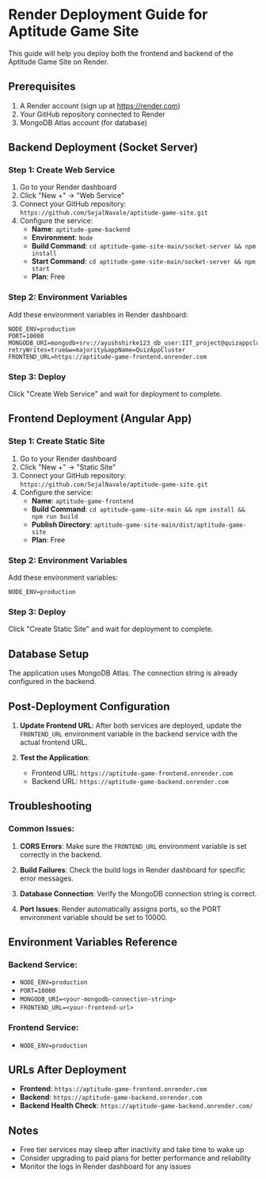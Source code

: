 # Render Deployment Guide for Aptitude Game Site

This guide will help you deploy both the frontend and backend of the Aptitude Game Site on Render.

## Prerequisites

1. A Render account (sign up at https://render.com)
2. Your GitHub repository connected to Render
3. MongoDB Atlas account (for database)

## Backend Deployment (Socket Server)

### Step 1: Create Web Service

1. Go to your Render dashboard
2. Click "New +" → "Web Service"
3. Connect your GitHub repository: `https://github.com/SejalNavale/aptitude-game-site.git`
4. Configure the service:
   - **Name**: `aptitude-game-backend`
   - **Environment**: `Node`
   - **Build Command**: `cd aptitude-game-site-main/socket-server && npm install`
   - **Start Command**: `cd aptitude-game-site-main/socket-server && npm start`
   - **Plan**: Free

### Step 2: Environment Variables

Add these environment variables in Render dashboard:

```
NODE_ENV=production
PORT=10000
MONGODB_URI=mongodb+srv://ayushshirke123_db_user:IIT_project@quizappcluster.hnwrp1w.mongodb.net/IIT_project?retryWrites=true&w=majority&appName=QuizAppCluster
FRONTEND_URL=https://aptitude-game-frontend.onrender.com
```

### Step 3: Deploy

Click "Create Web Service" and wait for deployment to complete.

## Frontend Deployment (Angular App)

### Step 1: Create Static Site

1. Go to your Render dashboard
2. Click "New +" → "Static Site"
3. Connect your GitHub repository: `https://github.com/SejalNavale/aptitude-game-site.git`
4. Configure the service:
   - **Name**: `aptitude-game-frontend`
   - **Build Command**: `cd aptitude-game-site-main && npm install && npm run build`
   - **Publish Directory**: `aptitude-game-site-main/dist/aptitude-game-site`
   - **Plan**: Free

### Step 2: Environment Variables

Add these environment variables:

```
NODE_ENV=production
```

### Step 3: Deploy

Click "Create Static Site" and wait for deployment to complete.

## Database Setup

The application uses MongoDB Atlas. The connection string is already configured in the backend.

## Post-Deployment Configuration

1. **Update Frontend URL**: After both services are deployed, update the `FRONTEND_URL` environment variable in the backend service with the actual frontend URL.

2. **Test the Application**: 
   - Frontend URL: `https://aptitude-game-frontend.onrender.com`
   - Backend URL: `https://aptitude-game-backend.onrender.com`

## Troubleshooting

### Common Issues:

1. **CORS Errors**: Make sure the `FRONTEND_URL` environment variable is set correctly in the backend.

2. **Build Failures**: Check the build logs in Render dashboard for specific error messages.

3. **Database Connection**: Verify the MongoDB connection string is correct.

4. **Port Issues**: Render automatically assigns ports, so the PORT environment variable should be set to 10000.

## Environment Variables Reference

### Backend Service:
- `NODE_ENV=production`
- `PORT=10000`
- `MONGODB_URI=<your-mongodb-connection-string>`
- `FRONTEND_URL=<your-frontend-url>`

### Frontend Service:
- `NODE_ENV=production`

## URLs After Deployment

- **Frontend**: `https://aptitude-game-frontend.onrender.com`
- **Backend**: `https://aptitude-game-backend.onrender.com`
- **Backend Health Check**: `https://aptitude-game-backend.onrender.com/`

## Notes

- Free tier services may sleep after inactivity and take time to wake up
- Consider upgrading to paid plans for better performance and reliability
- Monitor the logs in Render dashboard for any issues
